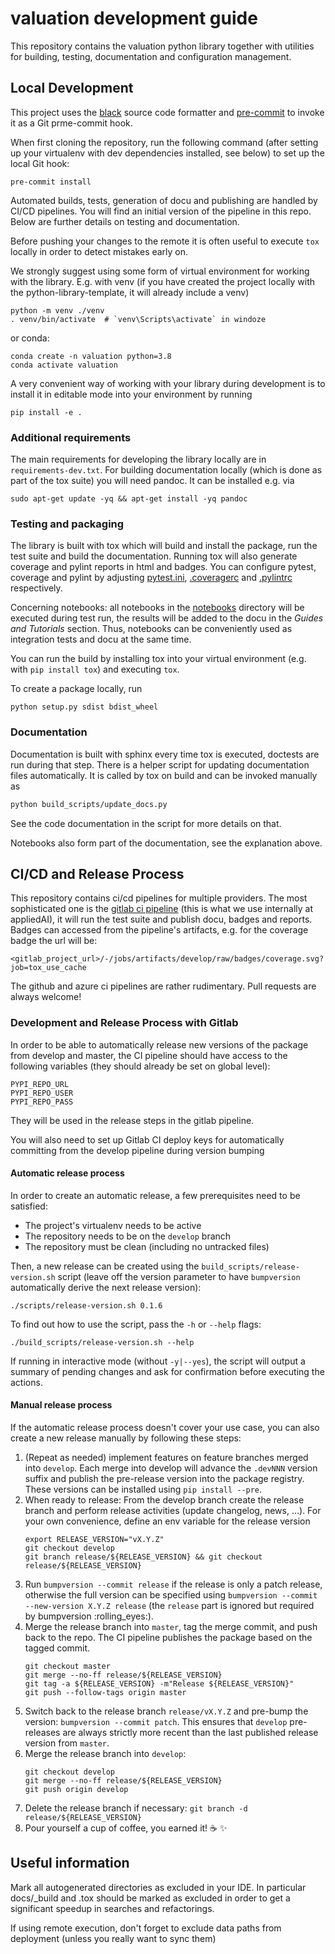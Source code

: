 # valuation development guide

This repository contains the valuation python library together with utilities
for building, testing, documentation and configuration management.

## Local Development

This project uses the [black](https://github.com/psf/black) source code formatter
and [pre-commit](https://pre-commit.com/) to invoke it as a Git prme-commit hook.

When first cloning the repository, run the following command (after
setting up your virtualenv with dev dependencies installed, see below) to set up
the local Git hook:

```shell script
pre-commit install
```

Automated builds, tests, generation of docu and publishing are handled by CI/CD
pipelines. You will find an initial version of the pipeline in this repo. Below
are further details on testing and documentation.

Before pushing your changes to the remote it is often useful to execute `tox`
locally in order to detect mistakes early on.

We strongly suggest using some form of virtual environment for working with the
library. E.g. with venv (if you have created the project locally with the
python-library-template, it will already include a venv)

```shell script
python -m venv ./venv
. venv/bin/activate  # `venv\Scripts\activate` in windoze
```

or conda:

```shell script
conda create -n valuation python=3.8
conda activate valuation
```

A very convenient way of working with your library during development is to
install it in editable mode into your environment by running

```shell script
pip install -e .
```


### Additional requirements

The main requirements for developing the library locally are in
`requirements-dev.txt`. For building documentation locally (which is done as
part of the tox suite) you will need pandoc. It can be installed e.g. via

```shell script
sudo apt-get update -yq && apt-get install -yq pandoc
```

### Testing and packaging

The library is built with tox which will build and install the package, run the
test suite and build the documentation. Running tox will also generate coverage
and pylint reports in html and badges. You can configure pytest, coverage and
pylint by adjusting [pytest.ini](pytest.ini), [.coveragerc](.coveragerc) and
[.pylintrc](.pylintrc) respectively.

Concerning notebooks: all notebooks in the [notebooks](notebooks) directory will
be executed during test run, the results will be added to the docu in the
_Guides and Tutorials_ section. Thus, notebooks can be conveniently used as
integration tests and docu at the same time.

You can run the build by installing tox into your virtual environment (e.g. with
`pip install tox`) and executing `tox`.

To create a package locally, run
```shell script
python setup.py sdist bdist_wheel
```

### Documentation

Documentation is built with sphinx every time tox is executed, doctests are run
during that step. There is a helper script for updating documentation files
automatically. It is called by tox on build and can be invoked manually as

```bash
python build_scripts/update_docs.py
```
See the code documentation in the script for more details on that.

Notebooks also form part of the documentation, see the explanation above.


## CI/CD and Release Process

This repository contains ci/cd pipelines for multiple providers. The most
sophisticated one is the [gitlab ci pipeline](.gitlab-ci.yml) (this is what we
use internally at appliedAI), it will run the test suite and publish docu,
badges and reports. Badges can accessed from the pipeline's artifacts, e.g. for
the coverage badge the url will be:

```
<gitlab_project_url>/-/jobs/artifacts/develop/raw/badges/coverage.svg?job=tox_use_cache
```

The github and azure ci pipelines are rather rudimentary. Pull requests are
always welcome!

### Development and Release Process with Gitlab

In order to be able to automatically release new versions of the package from
develop and master, the CI pipeline should have access to the following
variables (they should already be set on global level):

```
PYPI_REPO_URL
PYPI_REPO_USER
PYPI_REPO_PASS
```

They will be used in the release steps in the gitlab pipeline.

You will also need to set up Gitlab CI deploy keys for 
automatically committing from the develop pipeline during version bumping


#### Automatic release process

In order to create an automatic release, a few prerequisites need to be
satisfied:

- The project's virtualenv needs to be active
- The repository needs to be on the `develop` branch
- The repository must be clean (including no untracked files)

Then, a new release can be created using the `build_scripts/release-version.sh`
script (leave off the version parameter to have `bumpversion` automatically
derive the next release version):

```shell script
./scripts/release-version.sh 0.1.6
```

To find out how to use the script, pass the `-h` or `--help` flags:

```shell script
./build_scripts/release-version.sh --help
```

If running in interactive mode (without `-y|--yes`), the script will output a
summary of pending changes and ask for confirmation before executing the
actions.

#### Manual release process
If the automatic release process doesn't cover your use case, you can also
create a new release manually by following these steps:

1. (Repeat as needed) implement features on feature branches merged into
  `develop`. Each merge into develop will advance the `.devNNN` version suffix
   and publish the pre-release version into the package registry. These versions
   can be installed using `pip install --pre`.
2. When ready to release: From the develop branch create the release branch and
   perform release activities (update changelog, news, ...). For your own
   convenience, define an env variable for the release version
    ```shell script
    export RELEASE_VERSION="vX.Y.Z"
    git checkout develop
    git branch release/${RELEASE_VERSION} && git checkout release/${RELEASE_VERSION}
    ```
3. Run `bumpversion --commit release` if the release is only a patch release,
   otherwise the full version can be specified using 
   `bumpversion --commit --new-version X.Y.Z release`
   (the `release` part is ignored but required by bumpversion :rolling_eyes:).
4. Merge the release branch into `master`, tag the merge commit, and push back to the repo. 
   The CI pipeline publishes the package based on the tagged commit.
    ```shell script
    git checkout master
    git merge --no-ff release/${RELEASE_VERSION}
    git tag -a ${RELEASE_VERSION} -m"Release ${RELEASE_VERSION}"
    git push --follow-tags origin master
    ```
5. Switch back to the release branch `release/vX.Y.Z` and pre-bump the version:
   `bumpversion --commit patch`. This ensures that `develop` pre-releases are
   always strictly more recent than the last published release version from 
   `master`.
6. Merge the release branch into `develop`:
    ```shell script
    git checkout develop
    git merge --no-ff release/${RELEASE_VERSION}
    git push origin develop
    ```
6. Delete the release branch if necessary: 
   `git branch -d release/${RELEASE_VERSION}`
7. Pour yourself a cup of coffee, you earned it! :coffee: :sparkles:

## Useful information

Mark all autogenerated directories as excluded in your IDE. In particular
docs/_build and .tox should be marked as excluded in order to get a significant
speedup in searches and refactorings.

If using remote execution, don't forget to exclude data paths from deployment
(unless you really want to sync them)
